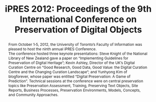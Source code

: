 ---
abstract: "From October 1‐5, 2012, the University of Toronto’s Faculty of Information
  was pleased to host the ninth annual iPRES Conference. \n\nThe conference hosted
  three keynote presentations: Steve Knight of the National Library of New Zealand
  gave a paper on “Implementing Guidelines for Preservation of Digital Heritage”;
  Kevin Ashley, Director of the UK’s Digital Curation Centre on “Good Research, Good
  Data, Good Value: the Digital Curation Centre and the Changing Curation Landscape”;
  and Yunhyong Kim of blogforever, whose paper was entitled “Digital Preservation:
  A Game of Prediction”. Technical sessions at the conference were on central preservation
  topics like Preservation Assessment, Training, Preserving Text Objects, Site Reports,
  Business Processes, Preservation Environments, Models, Concepts, and Community Approaches."
creators:
- Reagan Moore
- Kevin Ashley
- Seamus Ross
date: null
document_url: https://services.phaidra.univie.ac.at/api/object/o:294083/download
grand_parent: iPRES
institutions: []
keywords:
- ischool
- toronto
- canada
- digital preservation
landing_page_url: https://phaidra.univie.ac.at/o:294083
language: eng
layout: publication
license: CC BY-NC-SA 3.0 AT
notes_url: null
parent: iPRES 2012
publication_type: paper
size: 31330267
slides_url: null
source_name: iPRES
stream_url: null
title: 'iPRES 2012: Proceedings of the 9th International Conference on Preservation
  of Digital Objects'
year: 2012
---